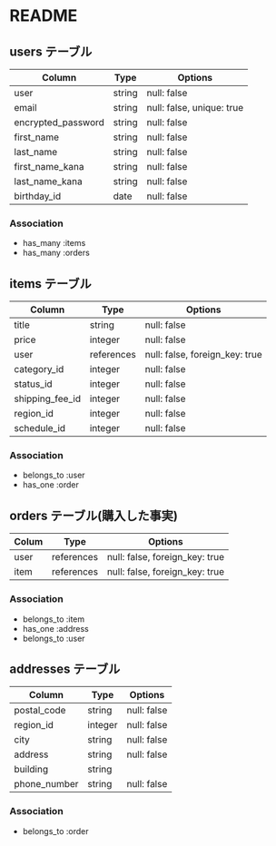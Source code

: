 # README

## users テーブル

| Column                | Type   | Options                   |
| --------------------- | ------ | ------------------------- |
| user                  | string | null: false               |
| email                 | string | null: false, unique: true |
| encrypted_password    | string | null: false               |
| first_name            | string | null: false               |
| last_name             | string | null: false               |
| first_name_kana       | string | null: false               |
| last_name_kana        | string | null: false               |
| birthday_id           | date   | null: false               |


### Association

- has_many :items
- has_many :orders

## items テーブル

| Column         | Type       | Options                        |
| -------------- | ---------- | ------------------------------ |
| title          | string     | null: false                    |
| price          | integer    | null: false                    |
| user           | references | null: false, foreign_key: true |
| category_id    | integer    | null: false                    |
| status_id      | integer    | null: false                    |
| shipping_fee_id| integer    | null: false                    |
| region_id      | integer    | null: false                    |
| schedule_id    | integer    | null: false                    |


### Association

- belongs_to :user
- has_one :order


## orders テーブル(購入した事実)

| Colum| Type       | Options                        |
| ---- | ---------- | ------------------------------ |
| user | references | null: false, foreign_key: true |
| item | references | null: false, foreign_key: true |

### Association

- belongs_to :item
- has_one :address
- belongs_to :user


## addresses テーブル

| Column           | Type       | Options     |
| ---------------- | ---------- | ----------- |
| postal_code      | string     | null: false |
| region_id        | integer    | null: false |
| city             | string     | null: false |
| address          | string     | null: false |
| building         | string     |             |
| phone_number     | string     | null: false |

### Association

- belongs_to :order
